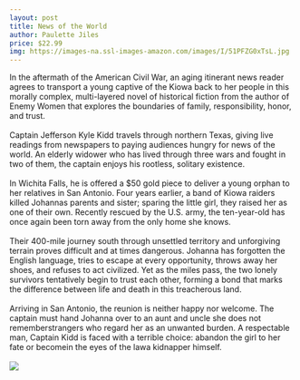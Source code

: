 ```yaml
--- 
layout: post 
title: News of the World
author: Paulette Jiles
price: $22.99
img: https://images-na.ssl-images-amazon.com/images/I/51PFZG0xTsL.jpg
--- 
```

In the aftermath of the American Civil War, an aging itinerant news reader agrees to transport a young captive of the Kiowa back to her people in this morally complex, multi-layered novel of historical fiction from the author of Enemy Women that explores the boundaries of family, responsibility, honor, and trust.<br><br>Captain Jefferson Kyle Kidd travels through northern Texas, giving live readings from newspapers to paying audiences hungry for news of the world. An elderly widower who has lived through three wars and fought in two of them, the captain enjoys his rootless, solitary existence.<br><br>In Wichita Falls, he is offered a $50 gold piece to deliver a young orphan to her relatives in San Antonio. Four years earlier, a band of Kiowa raiders killed Johannas parents and sister; sparing the little girl, they raised her as one of their own. Recently rescued by the U.S. army, the ten-year-old has once again been torn away from the only home she knows.<br><br>Their 400-mile journey south through unsettled territory and unforgiving terrain proves difficult and at times dangerous. Johanna has forgotten the English language, tries to escape at every opportunity, throws away her shoes, and refuses to act civilized. Yet as the miles pass, the two lonely survivors tentatively begin to trust each other, forming a bond that marks the difference between life and death in this treacherous land.<br><br>Arriving in San Antonio, the reunion is neither happy nor welcome. The captain must hand Johanna over to an aunt and uncle she does not rememberstrangers who regard her as an unwanted burden. A respectable man, Captain Kidd is faced with a terrible choice: abandon the girl to her fate or becomein the eyes of the lawa kidnapper himself.
<br/><br/> <a href="https://www.amazon.com/News-World-Novel-Paulette-Jiles/dp/0062409204%3FSubscriptionId%3DAKIAJMENML4FLKMV2CIQ%26tag%3Dpskiba1234-20%26linkCode%3Dxm2%26camp%3D2025%26creative%3D165953%26creativeASIN%3D0062409204"><img src="https://images-na.ssl-images-amazon.com/images/G/01/associates/remote-buy-box/buy1.gif"></a>